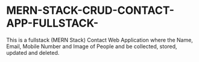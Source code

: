 # MERN-STACK-CRUD-CONTACT-APP-FULLSTACK-
This is a fullstack (MERN Stack) Contact Web Application where the Name, Email, Mobile Number and Image of People and be collected, stored, updated and deleted. 
